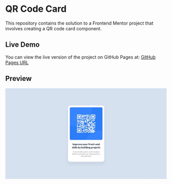 # QR Code Card
This repository contains the solution to a Frontend Mentor project that involves creating a QR code card component.

## Live Demo
You can view the live version of the project on GitHub Pages at:
[GitHub Pages URL](https://chrismaldona2-fm-solutions.github.io/qr-code-component/)


## Preview
![QR Code Card Screenshot](preview.jpg)